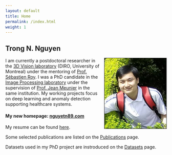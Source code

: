 ```yaml
---
layout: default
title: Home
permalink: /index.html
weight: 1
---
```



## Trong N. Nguyen

<img src="/assets/avatar.png" height="220px" border="1px" style="float: right; margin-left: 15px;">

I am currently a postdoctoral researcher in the [3D Vision laboratory](https://v3d.openum.ca/) (DIRO, University of Montreal) under the mentoring of [Prof. Sébastien Roy](https://diro.umontreal.ca/repertoire-departement/professeurs/professeur/in/in14484/sg/S%C3%A9bastien%20Roy/). I was a PhD candidate in the [Image Processing laboratory](http://www.iro.umontreal.ca/~labimage/) under the supervision of [Prof. Jean Meunier](https://diro.umontreal.ca/english/departement-directory/visiting-scholarsadjunct-professors/professor/in/in13785/sg/Jean%20Meunier/) in the same institution. My working projects focus on deep learning and anomaly detection supporting healthcare systems.

#### My new homepage: [nguyetn89.com](https://www.nguyetn89.com)

My resume can be found [here](/assets/Nguyen_resume_04Aug.pdf).

Some selected publications are listed on the [Publications](/publications.html) page.

Datasets used in my PhD project are instroduced on the [Datasets](/datasets.html) page.
